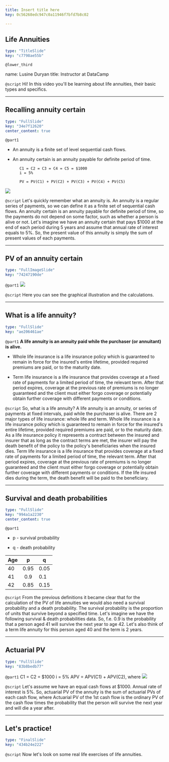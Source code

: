 ```yaml
---
title: Insert title here
key: 0c56268edc947c0a11946f7bfd7b8c02

---
```

## Life Annuities

```yaml
type: "TitleSlide"
key: "c7798ae55b"
```

`@lower_third`

name: Lusine Duryan
title: Instructor at DataCamp


`@script`
Hi! In this video you'll be learning about life annuities, their basic types and specifics.


---
## Recalling annuity certain

```yaml
type: "FullSlide"
key: "34e7f12620"
center_content: true
```

`@part1`
- An annuity is a finite set of level sequential cash flows.

- An annuity certain is an annuity payable for definite period of time.

         C1 = C2 = C3 = C4 = C5 = $1000
         i = 5%

         PV = PV(C1) + PV(C2) + PV(C3) + PV(C4) + PV(C5)
![](https://assets.datacamp.com/production/repositories/4408/datasets/0dc256a6aa8f35b42ae32af616dbe0e03798ab3b/PV.PNG.png)


`@script`
Let's quickly remember what an annuity is. 
An annuity is a regular series of payments, so we can define it as a finite set of sequential cash flows. 
An annuity certain is an annuity payable for definite period of time, so the payments do not depend on some factor, such as whether a person is alive or not. Let's imagine we have an annuity certain that pays $1000 at the end of each period during 5 years and assume that annual rate of interest equals to 5%.
So, the present value of this annuity is simply the sum of present values of each payments.


---
## PV of an annuity certain

```yaml
type: "FullImageSlide"
key: "74247190de"
```

`@part1`
![](https://assets.datacamp.com/production/repositories/4408/datasets/f5712fe0654143e1cb9d84348775199246012713/annuity_certain.jpg)


`@script`
Here you can see the graphical illustration and the calculations.


---
## What is a life annuity?

```yaml
type: "FullSlide"
key: "ae206461ae"
```

`@part1`
**A life annuity is an annuity paid while the purchaser (or annuitant) is alive.**

- Whole life insurance is a life insurance policy which is guaranteed to remain in force for the insured's entire lifetime, provided required premiums are paid, or to the maturity date.

- Term life insurance is a life insurance that provides coverage at a fixed rate of payments for a limited period of time, the relevant term. After that period expires, coverage at the previous rate of premiums is no longer guaranteed and the client must either forgo coverage or potentially obtain further coverage with different payments or conditions.


`@script`
So, what is a life annuity?
A life annuity is an annuity, or series of payments at fixed intervals, paid while the purchaser is alive. 
There are 2 major types of life insurance: whole life and term.
Whole life insurance is a life insurance policy which is guaranteed to remain in force for the insured's entire lifetime, provided required premiums are paid, or to the maturity date. As a life insurance policy it represents a contract between the insured and insurer that as long as the contract terms are met, the insurer will pay the death benefit of the policy to the policy's beneficiaries when the insured dies.
Term life insurance is a life insurance that provides coverage at a fixed rate of payments for a limited period of time, the relevant term. After that period expires, coverage at the previous rate of premiums is no longer guaranteed and the client must either forgo coverage or potentially obtain further coverage with different payments or conditions. If the life insured dies during the term, the death benefit will be paid to the beneficiary.


---
## Survival and death probabilities

```yaml
type: "FullSlide"
key: "994a1a2230"
center_content: true
```

`@part1`
- p - survival probability

- q - death probability



| Age           | p             | q    |      
| ------------- |:-------------:| -----|
| 40            | 0.95          | 0.05  |
| 41            | 0.9           | 0.1   |
| 42            | 0.85          | 0.15


`@script`
From the previous definitions it became clear that for the calculation of the PV of life annuities we would also need a survival probability and a death probability.
The survival probability is the proportion of units that survive beyond a specified time. 
Let's imagine we have the following survival & death probabilities data. So, f.e. 0.9 is the probability that a person aged 41 will survive the next year to age 42.
Let's also think of a term life annuity for this person aged 40 and the term is 2 years.


---
## Actuarial PV

```yaml
type: "FullSlide"
key: "83b8bedb77"
```

`@part1`
C1 = C2 = $1000
      i = 5%
      APV = APV(C1) + APV(C2), where
![](https://assets.datacamp.com/production/repositories/4408/datasets/43c5a86cc6cacece2c0addc2d591bdc381e70d83/APV.PNG)


`@script`
Let's assume we have an equal cash flows at $1000. Annual rate of interest is 5%.
So, actuarial PV of the annuity is the sum of actuarial PVs of each cash flow, where Actuarial PV of the 1st cash flow is the ordinary PV of the cash flow times the probability that the person will survive the next year and will die a year after.


---
## Let's practice!

```yaml
type: "FinalSlide"
key: "434b24e222"
```

`@script`
Now let's look on some real life exercises of life annuities.

